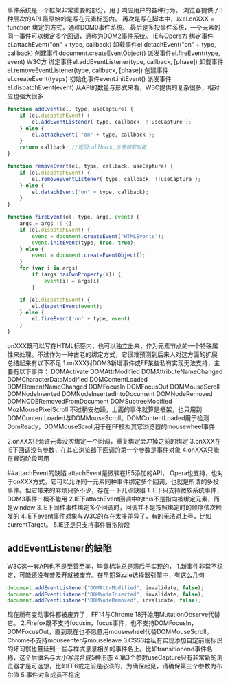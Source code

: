 事件系统是一个框架非常重要的部分，用于响应用户的各种行为。
浏览器提供了3种层次的API
最原始的是写在元素标签内。
再次是写在脚本中，以el.onXXX = function 绑定的方式，通称DOM0事件系统。
最后是多投事件系统，一个元素的同一事件可以绑定多个回调，通称为DOM2事件系统。
IE与Opera方
绑定事件el.attachEvent("on" + type, callback)
卸载事件el.detachEvent("on" + type, callback)
创建事件document.createEventObject()
派发事件el.fireEvent(type, event)
W3C方
绑定事件el.addEventListener(type, callback, [phase])
卸载事件el.removeEventListener(type, callback, [phase])
创建事件el.createEvent(tyeps)
初始化事件event.initEvent()
派发事件el.dispatchEvent(event)
从API的数量与形式来看，W3C提供的复杂很多，相对应也强大很多

``` js
function addEvent(el, type, useCapture) {
	if (el.dispatchEvent) {
		el.addEventListener( type, callback, !!useCapture );
	} else {
		el.attachEvent( "on" + type, callback );
	}
	return callback; //返回callback,方便卸载时用
}

function removeEvent(el, type, callback, useCapture) {
	if (el.dispatchEvent) {
		el.removeEventListener( type, callback, !!useCapture );
	} else {
		el.detachEvent("on" + type, callback);
	}
}

function fireEvent(el, type, args, event) {
	args = args || {}
	if (el.dispatchEvent) {
		event = document.createEvent("HTMLEvents");
		event.initEvent(type, true, true);
	} else {
		event = document.createEventObject();
	}
	for (var i in args) 
		if (args.hasOwnProperty(i)) {
			event[i] = args[i]
		}

	if (el.dispatchEvent) {
		el.dispathEvent(event);
	} else {
		el.fireEvent('on' + type, event)
	}
}
```
onXXX既可以写在HTML标签内，也可以独立出来，作为元素节点的一个特殊属性来处理。不过作为一种古老的绑定方式，它很难预测到后来人对这方面的扩展
总结起来有以下不足
1.onXXX对DOM3新增事件或FF某些私有实现无法支持，主要有以下事件：
DOMActivate
DOMAttrModified
DOMAttributeNameChanged
DOMCharacterDataModified
DOMContentLoaded
DOMElementNameChanged
DOMFocusIn
DOMFocusOut
DOMMouseScroll
DOMNodeInserted
DOMNodeInsertedIntoDocument
DOMNodeRemoved
DOMNODERemovedFromDocument
DOMSubtreeModified
MozMousePixelScroll
不过稍安勿躁，上面的事件就算是框架，也只用到DOMContentLoaded与DOMMouseScroll。DOMContentLoaded用于检测DomReady，DOMMouseScroll用于在FF模拟其它浏览器的mousewheel事件

2.onXXX只允许元素没次绑定一个回调，重复绑定会冲掉之前的绑定
3.onXXX在IE下回调没有参数，在其它浏览器下回调的第一个参数是事件对象
4.onXXX只能在冒泡阶段可用

##attachEvent的缺陷
attachEvent是微软在IE5添加的API， Opera也支持，也对于onXXX方式，它可以允许同一元素同种事件绑定多个回调，也就是所谓的多投事件。但它带来的麻烦只多不少，存在一下几点缺陷
1.IE下只支持微软系统事件，DOM3事件一概不能用
2.IE下attachEvent回调中的this不是指向被绑定元素，而是window
3.IE下同种事件绑定多个回调时，回调并不是按照绑定时的顺序依次触发的
4.IE下event事件对象与W3C的存在太多差异了，有的无法对上号，比如currentTarget。
5.IE还是只支持事件冒泡阶段

## addEventListener的缺陷
W3C这一套API也不是至善至美，毕竟标准总是滞后于实现的，
1.新事件非常不稳定，可能还没有普及开就被废弃。在早期Sizzle选择器引擎中，有这么几句
```js
document.addEventListener("DOMAttrModified", invalidate, false);
document.addEventListener("DOMNodeInserted", invalidate, false);
document.addEventListener("DOMNodeRemoved", invalidate, false);
```
现在所有变动事件都被废弃了，FF14与Chrome 18开始用MutationObserve代替它。
2.Firefox既不支持focusin，focus事件，也不支持DOMFocusIn，DOMFocusOut，直到现在也不愿意用mousewheel代替DOMMouseScroll。Chrome不支持mouseenter与mouseleave
3.CSS3给私有实现添加自定前缀标识的坏习惯也蔓延到一些与样式息息相关的事件名上。比如transitionend事件名称，这个后缀名与大小写混合成5种形态
4.第3个参数useCapture只有非常新的浏览器才是可选想，比如FF6或之前是必须的，为确保起见，请确保第三个参数为布尔值
5.事件对象成员不稳定
